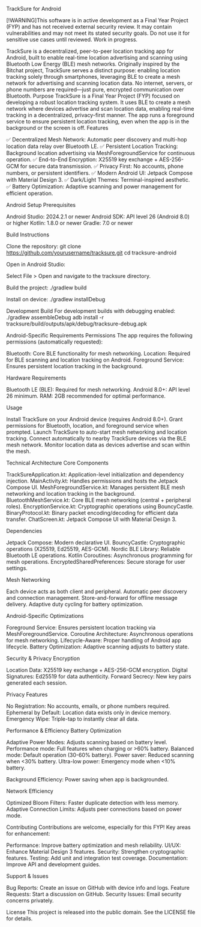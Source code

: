 TrackSure for Android

[!WARNING]This software is in active development as a Final Year Project (FYP) and has not received external security review. It may contain vulnerabilities and may not meet its stated security goals. Do not use it for sensitive use cases until reviewed. Work in progress.

TrackSure is a decentralized, peer-to-peer location tracking app for Android, built to enable real-time location advertising and scanning using Bluetooth Low Energy (BLE) mesh networks. Originally inspired by the Bitchat project, TrackSure serves a distinct purpose: enabling location tracking solely through smartphones, leveraging BLE to create a mesh network for advertising and scanning location data. No internet, servers, or phone numbers are required—just pure, encrypted communication over Bluetooth.
Purpose
TrackSure is a Final Year Project (FYP) focused on developing a robust location tracking system. It uses BLE to create a mesh network where devices advertise and scan location data, enabling real-time tracking in a decentralized, privacy-first manner. The app runs a foreground service to ensure persistent location tracking, even when the app is in the background or the screen is off.
Features

✅ Decentralized Mesh Network: Automatic peer discovery and multi-hop location data relay over Bluetooth LE.
✅ Persistent Location Tracking: Background location advertising via MeshForegroundService for continuous operation.
✅ End-to-End Encryption: X25519 key exchange + AES-256-GCM for secure data transmission.
✅ Privacy First: No accounts, phone numbers, or persistent identifiers.
✅ Modern Android UI: Jetpack Compose with Material Design 3.
✅ Dark/Light Themes: Terminal-inspired aesthetic.
✅ Battery Optimization: Adaptive scanning and power management for efficient operation.

Android Setup
Prerequisites

Android Studio: 2024.2.1 or newer
Android SDK: API level 26 (Android 8.0) or higher
Kotlin: 1.8.0 or newer
Gradle: 7.0 or newer

Build Instructions

Clone the repository:
git clone https://github.com/yourusername/tracksure.git
cd tracksure-android


Open in Android Studio:

Select File > Open and navigate to the tracksure directory.


Build the project:
./gradlew build


Install on device:
./gradlew installDebug



Development Build
For development builds with debugging enabled:
./gradlew assembleDebug
adb install -r tracksure/build/outputs/apk/debug/tracksure-debug.apk

Android-Specific Requirements
Permissions
The app requires the following permissions (automatically requested):

Bluetooth: Core BLE functionality for mesh networking.
Location: Required for BLE scanning and location tracking on Android.
Foreground Service: Ensures persistent location tracking in the background.

Hardware Requirements

Bluetooth LE (BLE): Required for mesh networking.
Android 8.0+: API level 26 minimum.
RAM: 2GB recommended for optimal performance.

Usage

Install TrackSure on your Android device (requires Android 8.0+).
Grant permissions for Bluetooth, location, and foreground service when prompted.
Launch TrackSure to auto-start mesh networking and location tracking.
Connect automatically to nearby TrackSure devices via the BLE mesh network.
Monitor location data as devices advertise and scan within the mesh.

Technical Architecture
Core Components

TrackSureApplication.kt: Application-level initialization and dependency injection.
MainActivity.kt: Handles permissions and hosts the Jetpack Compose UI.
MeshForegroundService.kt: Manages persistent BLE mesh networking and location tracking in the background.
BluetoothMeshService.kt: Core BLE mesh networking (central + peripheral roles).
EncryptionService.kt: Cryptographic operations using BouncyCastle.
BinaryProtocol.kt: Binary packet encoding/decoding for efficient data transfer.
ChatScreen.kt: Jetpack Compose UI with Material Design 3.

Dependencies

Jetpack Compose: Modern declarative UI.
BouncyCastle: Cryptographic operations (X25519, Ed25519, AES-GCM).
Nordic BLE Library: Reliable Bluetooth LE operations.
Kotlin Coroutines: Asynchronous programming for mesh operations.
EncryptedSharedPreferences: Secure storage for user settings.

Mesh Networking

Each device acts as both client and peripheral.
Automatic peer discovery and connection management.
Store-and-forward for offline message delivery.
Adaptive duty cycling for battery optimization.

Android-Specific Optimizations

Foreground Service: Ensures persistent location tracking via MeshForegroundService.
Coroutine Architecture: Asynchronous operations for mesh networking.
Lifecycle-Aware: Proper handling of Android app lifecycle.
Battery Optimization: Adaptive scanning adjusts to battery state.

Security & Privacy
Encryption

Location Data: X25519 key exchange + AES-256-GCM encryption.
Digital Signatures: Ed25519 for data authenticity.
Forward Secrecy: New key pairs generated each session.

Privacy Features

No Registration: No accounts, emails, or phone numbers required.
Ephemeral by Default: Location data exists only in device memory.
Emergency Wipe: Triple-tap to instantly clear all data.

Performance & Efficiency
Battery Optimization

Adaptive Power Modes: Adjusts scanning based on battery level.
Performance mode: Full features when charging or >60% battery.
Balanced mode: Default operation (30-60% battery).
Power saver: Reduced scanning when <30% battery.
Ultra-low power: Emergency mode when <10% battery.


Background Efficiency: Power saving when app is backgrounded.

Network Efficiency

Optimized Bloom Filters: Faster duplicate detection with less memory.
Adaptive Connection Limits: Adjusts peer connections based on power mode.

Contributing
Contributions are welcome, especially for this FYP! Key areas for enhancement:

Performance: Improve battery optimization and mesh reliability.
UI/UX: Enhance Material Design 3 features.
Security: Strengthen cryptographic features.
Testing: Add unit and integration test coverage.
Documentation: Improve API and development guides.

Support & Issues

Bug Reports: Create an issue on GitHub with device info and logs.
Feature Requests: Start a discussion on GitHub.
Security Issues: Email security concerns privately.

License
This project is released into the public domain. See the LICENSE file for details.
